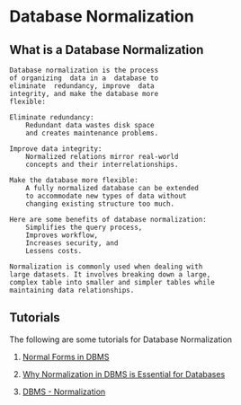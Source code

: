 # Database Normalization

## What is a Database Normalization

	Database normalization is the process 
	of organizing  data in a  database to 
	eliminate  redundancy, improve  data 
	integrity, and make the database more 
	flexible: 

	Eliminate redundancy: 
		Redundant data wastes disk space 
		and creates maintenance problems. 

	Improve data integrity: 
		Normalized relations mirror real-world 
		concepts and their interrelationships. 

	Make the database more flexible: 
		A fully normalized database can be extended 
		to accommodate new types of data without 
		changing existing structure too much. 

	Here are some benefits of database normalization: 
		Simplifies the query process, 
		Improves workflow, 
		Increases security, and 
		Lessens costs. 

	Normalization is commonly used when dealing with 
	large datasets. It involves breaking down a large, 
	complex table into smaller and simpler tables while 
	maintaining data relationships. 


## Tutorials

The following are some tutorials for Database Normalization
 
1. [Normal Forms in DBMS](https://www.geeksforgeeks.org/normal-forms-in-dbms/)

2. [Why Normalization in DBMS is Essential for Databases](https://www.simplilearn.com/tutorials/sql-tutorial/what-is-normalization-in-sql)

3. [DBMS - Normalization](https://www.tutorialspoint.com/dbms/database_normalization.htm)


